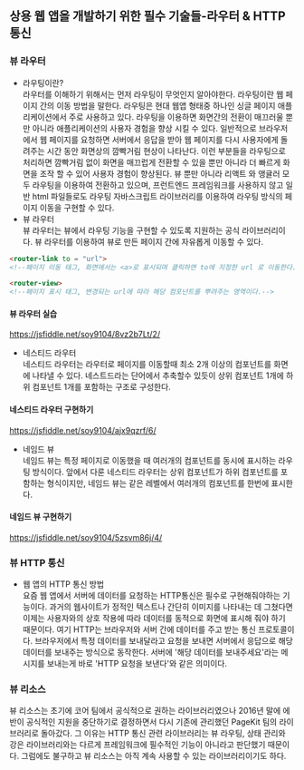 ## 상용 웹 앱을 개발하기 위한 필수 기술들-라우터 & HTTP 통신

### 뷰 라우터
- 라우팅이란?<br/>
라우터를 이해하기 위해서는 먼저 라우팅이 무엇인지 알아야한다. 라우팅이란 웹 페이지 간의 이동 방법을 말한다. 라우팅은 현대 웹앱 형태중 하나인 싱글 페이지 애플리케이션에서 주로 사용하고 있다.
라우팅을 이용하면 화면간의 전환이 매끄러울 뿐만 아니라 애플리케이션의 사용자 경험을 향상 시킬 수 있다. 일반적으로 브라우저에서 웹 페이지를 요청하면 서버에서 응답을 받아 웹 페이지를 다시 사용자에게 돌려주는 시간 동안
화면상의 깜빡거림 현상이 나타난다. 이런 부분들을 라우팅으로 처리하면 깜빡거림 없이 화면을 매끄럽게 전환할 수 있을 뿐만 아니라 더 빠르게 화면을 조작 할 수 있어 사용자
경험이 향상된다. 뷰 뿐만 아니라 리액트 와 앵귤러 모두 라우팅을 이용하여 전환하고 있으며, 프런트엔드 프레임워크를 사용하지 않고 일반 html 파일들로도 라우팅 자바스크립트 라이브러리를 이용하여 라우팅 방식의 페이지 이동을
구현할 수 있다.
- 뷰 라우터<br/>
뷰 라우터는 뷰에서 라우팅 기능을 구현할 수 있도록 지원하는 공식 라이브러리이다. 뷰 라우터를 이용하여 뷰로 만든 페이지 간에 자유롭게
이동할 수 있다.
```html
<router-link to = "url">
<!--페이지 이동 태그, 화면에서는 <a>로 표시되며 클릭하면 to에 지정한 url 로 이동한다.-->

<router-view>
<!--페이지 표시 태그, 변경되는 url에 따라 해당 컴포넌트를 뿌려주는 영역이다.-->
```

#### 뷰 라우터 실습
https://jsfiddle.net/soy9104/8vz2b7Lt/2/

- 네스티드 라우터<br/>
네스티드 라우터는 라우터로 페이지를 이동할때 최소 2개 이상의 컴포넌트를 화면에 나타낼 수 있다.
네스트드라는 단어에서 추축할수 있듯이 상위 컴포넌트 1개에 하위 컴포넌트 1개를 포함하는 구조로 구성한다.

#### 네스티드 라우터 구현하기
https://jsfiddle.net/soy9104/ajx9qzrf/6/

- 네임드 뷰<br/>
네임드 뷰는 특정 페이지로 이동했을 때 여러개의 컴포넌트를 동시에 표시하는 라우팅 방식이다. 앞에서 다룬
네스티드 라우터는 상위 컴포넌트가 하위 컴포넌트를 포함하는 형식이지만, 네임드 뷰는 같은 레벨에서
여러개의 컴포넌트를 한번에 표시한다.

#### 네임드 뷰 구현하기
https://jsfiddle.net/soy9104/5zsvm86j/4/

### 뷰 HTTP 통신
- 웹 앱의 HTTP 통신 방법<br/>
요즘 웹 앱에서 서버에 데이터를 요청하는 HTTP통신은 필수로 구현해줘야하는 기능이다. 과거의 웹사이트가
정적인 텍스트나 간단히 이미지를 나타내는 데 그쳤다면 이제는 사용자와의 상호 작용에 따라 데이터를
동적으로 화면에 표시해 줘야 하기 때문이다. 
여기 HTTP는 브라우저와 서버 간에 데이터를 주고 받는 통신 프로토콜이다. 브라우저에서 특정 데이터를 
보내달라고 요청을 보내면 서버에서 응답으로 해당 데이터를 보내주는 방식으로 동작한다. 서버에 '해당
 데이터를 보내주세요'라는 메시지를 보내는게 바로 'HTTP 요청을 보낸다'와 같은 의미이다.
 
 ### 뷰 리소스
 뷰 리소스는 초기에 코어 팀에서 공식적으로 권하는 라이브러리였으나 2016년 말에 에반이 공식적인 지원을
 중단하기로 결정하면서 다시 기존에 관리했던 PageKit 팀의 라이브러리로 돌아갔다. 그 이유는 HTTP 통신 관련 라이브러리는
 뷰 라우팅, 상태 관리와 강은 라이브러리와는 다르게 프레임워크에 필수적인 기능이 아니라고 판단했기 때문이다.
 그럼에도 불구하고 뷰 리소스는 아직 계속 사용할 수 있는 라이브러리이기도 하다.
 